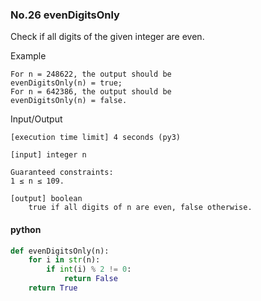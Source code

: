 ### No.26 evenDigitsOnly
Check if all digits of the given integer are even.

Example

    For n = 248622, the output should be
    evenDigitsOnly(n) = true;
    For n = 642386, the output should be
    evenDigitsOnly(n) = false.

Input/Output

    [execution time limit] 4 seconds (py3)

    [input] integer n

    Guaranteed constraints:
    1 ≤ n ≤ 109.

    [output] boolean
        true if all digits of n are even, false otherwise.
#### python
```python
def evenDigitsOnly(n):
    for i in str(n):
        if int(i) % 2 != 0:
            return False
    return True
```